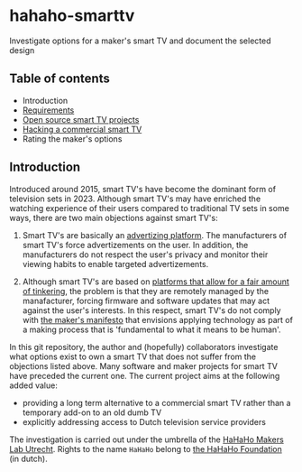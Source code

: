 # hahaho-smarttv
Investigate options for a maker's smart TV and document the selected design

## Table of contents

* Introduction
* [Requirements](docs/requirements.md)
* [Open source smart TV projects](docs/opensource.md)
* [Hacking a commercial smart TV](docs/hacking.md)
* Rating the maker's options

## Introduction
Introduced around 2015, smart TV's have become the dominant form of television sets in 2023. Although smart TV's may have enriched the watching experience of their users compared to traditional TV sets in some ways, there are two main objections against smart TV's:

1. Smart TV's are basically an [advertizing platform](https://adguard.com/en/blog/smart-tv-ad-blocking.html). The manufacturers of smart TV's force advertizements on the user. In addition, the manufacturers do not respect the user's privacy and monitor their viewing habits to enable targeted advertizements.

2. Although smart TV's are based on [platforms that allow for a fair amount of tinkering](https://github.com/vitalets/awesome-smart-tv), the problem is that they are remotely managed by the manafacturer, forcing firmware and software updates that may act against the user's interests. In this respect, smart TV's do not comply with [the maker's manifesto](https://raumschiff.org/wp-content/uploads/2017/08/0071821139-Maker-Movement-Manifesto-Sample-Chapter.pdf) that envisions applying technology as part of a making process that is 'fundamental to what it means to be human'.

In this git repository, the author and (hopefully) collaborators investigate what options exist to own a smart TV that does not suffer from the objections listed above. Many software and maker projects for smart TV have preceded the current one. The current project aims at the following added value:

* providing a long term alternative to a commercial smart TV rather
than a temporary add-on to an old dumb TV
* explicitly addressing access to Dutch television service providers

The investigation is carried out under the umbrella of the [HaHaHo Makers Lab Utrecht](https://www.meetup.com/hahaho-sharingtechnology-innovative-tech-meetings/events/290854372/). Rights to the name `HaHaHo` belong to [the HaHaHo Foundation](https://www.polyprax.nl/hahaho/over-hahaho/) (in dutch).




